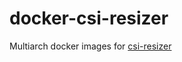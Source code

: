 # docker-csi-resizer

Multiarch docker images for [csi-resizer](https://github.com/kubernetes-csi/external-resizer/)
